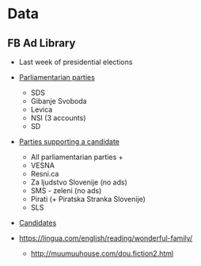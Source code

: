 # Data
## FB Ad Library
- Last week of presidential elections
- [Parliamentarian parties](https://sl.wikipedia.org/wiki/Dr%C5%BEavnozborske_volitve_v_Sloveniji_2022)
  - SDS
  - Gibanje Svoboda
  - Levica
  - NSI (3 accounts)
  - SD
- [Parties supporting a candidate](https://sl.wikipedia.org/wiki/Volitve_predsednika_Republike_Slovenije_2022)
  - All parliamentarian parties +
  - VESNA
  - Resni.ca
  - Za ljudstvo Slovenije (no ads)
  - SMS - zeleni (no ads)
  - Pirati (+ Piratska Stranka Slovenije)
  - SLS
- [Candidates](https://sl.wikipedia.org/wiki/Volitve_predsednika_Republike_Slovenije_2022)

- https://lingua.com/english/reading/wonderful-family/
  - http://muumuuhouse.com/dou.fiction2.html